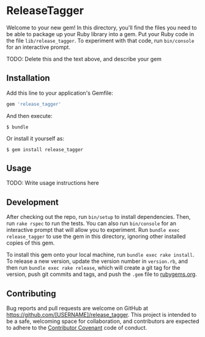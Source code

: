 # ReleaseTagger

Welcome to your new gem! In this directory, you'll find the files you need to be able to package up your Ruby library into a gem. Put your Ruby code in the file `lib/release_tagger`. To experiment with that code, run `bin/console` for an interactive prompt.

TODO: Delete this and the text above, and describe your gem

## Installation

Add this line to your application's Gemfile:

```ruby
gem 'release_tagger'
```

And then execute:

    $ bundle

Or install it yourself as:

    $ gem install release_tagger

## Usage

TODO: Write usage instructions here

## Development

After checking out the repo, run `bin/setup` to install dependencies. Then, run `rake rspec` to run the tests. You can also run `bin/console` for an interactive prompt that will allow you to experiment. Run `bundle exec release_tagger` to use the gem in this directory, ignoring other installed copies of this gem.

To install this gem onto your local machine, run `bundle exec rake install`. To release a new version, update the version number in `version.rb`, and then run `bundle exec rake release`, which will create a git tag for the version, push git commits and tags, and push the `.gem` file to [rubygems.org](https://rubygems.org).

## Contributing

Bug reports and pull requests are welcome on GitHub at https://github.com/[USERNAME]/release_tagger. This project is intended to be a safe, welcoming space for collaboration, and contributors are expected to adhere to the [Contributor Covenant](contributor-covenant.org) code of conduct.

